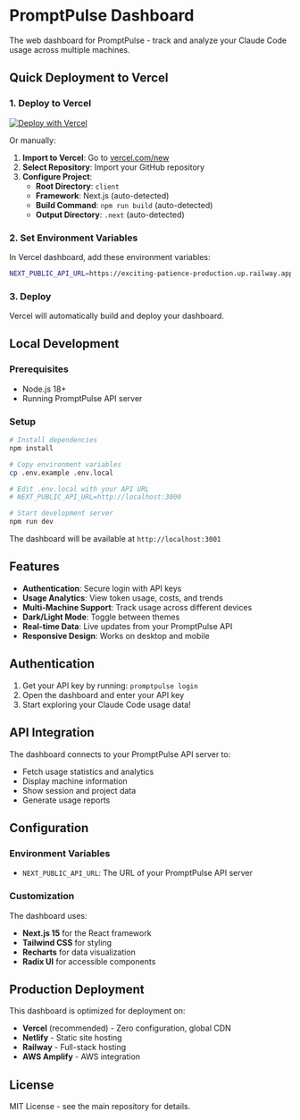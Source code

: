 # PromptPulse Dashboard

The web dashboard for PromptPulse - track and analyze your Claude Code usage across multiple machines.

## Quick Deployment to Vercel

### 1. Deploy to Vercel

[![Deploy with Vercel](https://vercel.com/button)](https://vercel.com/new/clone)

Or manually:

1. **Import to Vercel**: Go to [vercel.com/new](https://vercel.com/new)
2. **Select Repository**: Import your GitHub repository
3. **Configure Project**: 
   - **Root Directory**: `client`
   - **Framework**: Next.js (auto-detected)
   - **Build Command**: `npm run build` (auto-detected)
   - **Output Directory**: `.next` (auto-detected)

### 2. Set Environment Variables

In Vercel dashboard, add these environment variables:

```bash
NEXT_PUBLIC_API_URL=https://exciting-patience-production.up.railway.app
```

### 3. Deploy

Vercel will automatically build and deploy your dashboard.

## Local Development

### Prerequisites

- Node.js 18+
- Running PromptPulse API server

### Setup

```bash
# Install dependencies
npm install

# Copy environment variables
cp .env.example .env.local

# Edit .env.local with your API URL
# NEXT_PUBLIC_API_URL=http://localhost:3000

# Start development server
npm run dev
```

The dashboard will be available at `http://localhost:3001`

## Features

- **Authentication**: Secure login with API keys
- **Usage Analytics**: View token usage, costs, and trends
- **Multi-Machine Support**: Track usage across different devices
- **Dark/Light Mode**: Toggle between themes
- **Real-time Data**: Live updates from your PromptPulse API
- **Responsive Design**: Works on desktop and mobile

## Authentication

1. Get your API key by running: `promptpulse login`
2. Open the dashboard and enter your API key
3. Start exploring your Claude Code usage data!

## API Integration

The dashboard connects to your PromptPulse API server to:

- Fetch usage statistics and analytics
- Display machine information
- Show session and project data
- Generate usage reports

## Configuration

### Environment Variables

- `NEXT_PUBLIC_API_URL`: The URL of your PromptPulse API server

### Customization

The dashboard uses:
- **Next.js 15** for the React framework
- **Tailwind CSS** for styling
- **Recharts** for data visualization
- **Radix UI** for accessible components

## Production Deployment

This dashboard is optimized for deployment on:

- **Vercel** (recommended) - Zero configuration, global CDN
- **Netlify** - Static site hosting
- **Railway** - Full-stack hosting
- **AWS Amplify** - AWS integration

## License

MIT License - see the main repository for details.